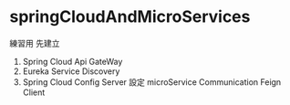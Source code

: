 # springCloudAndMicroServices
練習用
先建立
1. Spring Cloud Api GateWay
2. Eureka Service Discovery 
3. Spring Cloud Config Server 
設定
microService Communication
  Feign Client
